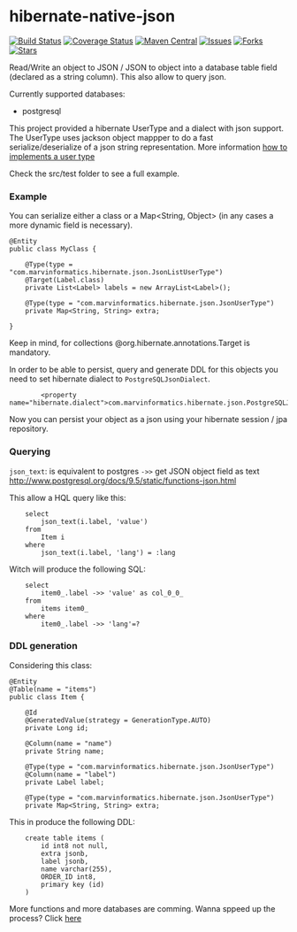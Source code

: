 hibernate-native-json
=================


[![Build Status](https://travis-ci.org/velo/hibernate-native-json.svg?branch=master)](https://travis-ci.org/velo/hibernate-native-json?branch=master) 
[![Coverage Status](https://coveralls.io/repos/github/velo/hibernate-native-json/badge.svg?branch=master)](https://coveralls.io/github/velo/hibernate-native-json?branch=master) 
[![Maven Central](https://maven-badges.herokuapp.com/maven-central/com.marvinformatics.hibernate/hibernate-native-json/badge.svg)](https://maven-badges.herokuapp.com/maven-central/com.marvinformatics.hibernate/hibernate-native-json/) 
[![Issues](https://img.shields.io/github/issues/velo/hibernate-native-json.svg)](https://github.com/velo/hibernate-native-json/issues) 
[![Forks](https://img.shields.io/github/forks/velo/hibernate-native-json.svg)](https://github.com/velo/hibernate-native-json/network) 
[![Stars](https://img.shields.io/github/stars/velo/hibernate-native-json.svg)](https://github.com/velo/hibernate-native-json/stargazers)


Read/Write an object to JSON / JSON to object into a database table field (declared as a string column).
This also allow to query json.

Currently supported databases:
- postgresql

This project provided a hibernate UserType and a dialect with json support.
The UserType uses jackson object mappper to do a fast serialize/deserialize of a json string representation.  More information  [how to implements a user type](http://blog.xebia.com/2009/11/09/understanding-and-writing-hibernate-user-types/)

Check the src/test folder to see a full example.

### Example

You can serialize either a class or a Map<String, Object> (in any cases a more dynamic field is necessary).

```
@Entity
public class MyClass {

	@Type(type = "com.marvinformatics.hibernate.json.JsonListUserType")
	@Target(Label.class)
	private List<Label> labels = new ArrayList<Label>();

	@Type(type = "com.marvinformatics.hibernate.json.JsonUserType")
	private Map<String, String> extra;

}
```

Keep in mind, for collections @org.hibernate.annotations.Target is mandatory.

In order to be able to persist, query and generate DDL for this objects you need to set hibernate dialect to ````PostgreSQLJsonDialect````.
````
		<property name="hibernate.dialect">com.marvinformatics.hibernate.json.PostgreSQLJsonDialect</property>
````

Now you can persist your object as a json using your hibernate session / jpa repository.

### Querying 

````json_text````: is equivalent to postgres ```` ->> ```` get JSON object field as text
http://www.postgresql.org/docs/9.5/static/functions-json.html

This allow a HQL query like this:
```
	select
		json_text(i.label, 'value')
	from
		Item i
	where
		json_text(i.label, 'lang') = :lang
```

Witch will produce the following SQL:
```
    select
        item0_.label ->> 'value' as col_0_0_ 
    from
        items item0_ 
    where
        item0_.label ->> 'lang'=?
```


### DDL generation
Considering this class:
````
@Entity
@Table(name = "items")
public class Item {

    @Id
    @GeneratedValue(strategy = GenerationType.AUTO)
    private Long id;

    @Column(name = "name")
    private String name;

    @Type(type = "com.marvinformatics.hibernate.json.JsonUserType")
    @Column(name = "label")
    private Label label;

    @Type(type = "com.marvinformatics.hibernate.json.JsonUserType")
    private Map<String, String> extra;
````

This in produce the following DDL:
```
    create table items (
        id int8 not null,
        extra jsonb,
        label jsonb,
        name varchar(255),
        ORDER_ID int8,
        primary key (id)
    )
````


More functions and more databases are comming.  Wanna sppeed up the process? Click [here](https://github.com/velo/hibernate-native-json/compare)

